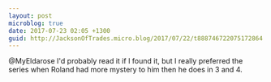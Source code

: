 ```yaml
---
layout: post
microblog: true
date: 2017-07-23 02:05 +1300
guid: http://JacksonOfTrades.micro.blog/2017/07/22/t888746722075172864.html
---
```

@MyEldarose I'd probably read it if I found it, but I really preferred the series when Roland had more mystery to him then he does in 3 and 4.
